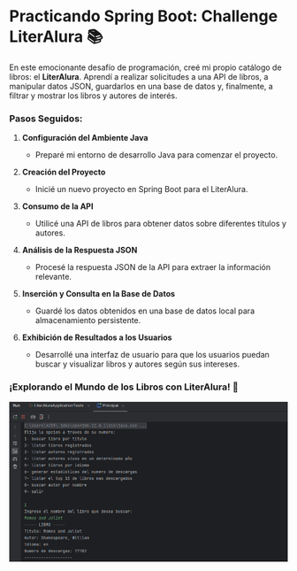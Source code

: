 # Practicando Spring Boot: Challenge LiterAlura 📚

En este emocionante desafío de programación, creé mi propio catálogo de libros: el **LiterAlura**. Aprendí a realizar
solicitudes a una API de libros, a manipular datos JSON, guardarlos en una base de datos y, finalmente, a filtrar y
mostrar los libros y autores de interés.

### Pasos Seguidos:

1. **Configuración del Ambiente Java**
    - Preparé mi entorno de desarrollo Java para comenzar el proyecto.

2. **Creación del Proyecto**
    - Inicié un nuevo proyecto en Spring Boot para el LiterAlura.

3. **Consumo de la API**
    - Utilicé una API de libros para obtener datos sobre diferentes títulos y autores.

4. **Análisis de la Respuesta JSON**
    - Procesé la respuesta JSON de la API para extraer la información relevante.

5. **Inserción y Consulta en la Base de Datos**
    - Guardé los datos obtenidos en una base de datos local para almacenamiento persistente.

6. **Exhibición de Resultados a los Usuarios**
    - Desarrollé una interfaz de usuario para que los usuarios puedan buscar y visualizar libros y autores según sus
      intereses.

### ¡Explorando el Mundo de los Libros con LiterAlura! 🌟

![Texto alternativo](fotoalura.png)


